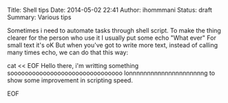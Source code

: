 Title: Shell tips
Date: 2014-05-02 22:41
Author: ihommmani
Status: draft
Summary: Various tips 


Sometimes i need to automate tasks through shell script. 
To make the thing clearer for the person who use it I usually put some echo "What ever"
For small text it's oK 
But when you've got to write more text, instead of calling many times echo, 
we can do that this way:

cat << EOF
Hello there, i'm writting something
sooooooooooooooooooooooooooooooo lonnnnnnnnnnnnnnnnnnnnng
to show some improvement in scripting speed. 

EOF

